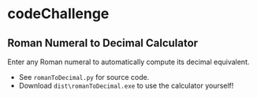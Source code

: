 # codeChallenge

## Roman Numeral to Decimal Calculator
Enter any Roman numeral to automatically compute its decimal equivalent.
- See `romanToDecimal.py` for source code.
- Download `dist\romanToDecimal.exe` to use the calculator yourself!
